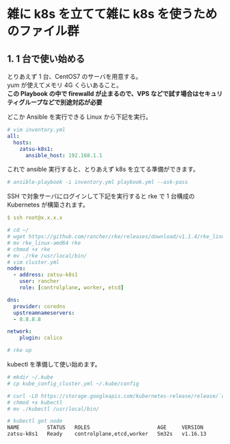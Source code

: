 # 雑に k8s を立てて雑に k8s を使うためのファイル群

## 1. 1 台で使い始める

とりあえず 1 台、CentOS7 のサーバを用意する。  
yum が使えてメモリ 4G くらいあること。  
**この Playbook の中で firewalld が止まるので、VPS などで試す場合はセキュリティグループなどで別途対応が必要**

どこか Ansible を実行できる Linux から下記を実行。

```yaml
# vim inventory.yml
all:
  hosts:
    zatsu-k8s1:
      ansible_host: 192.168.1.1
```

これで ansible 実行すると、とりあえず k8s を立てる準備ができます。

```bash
# ansible-playbook -i inventory.yml playbook.yml --ask-pass
```

SSH で対象サーバにログインして下記を実行すると rke で 1 台構成の Kubernetes が構築されます。

```yaml
$ ssh root@x.x.x.x

# cd ~/
# wget https://github.com/rancher/rke/releases/download/v1.1.4/rke_linux-amd64
# mv rke_linux-amd64 rke
# chmod +x rke
# mv ./rke /usr/local/bin/
# vim cluster.yml
nodes:
  - address: zatsu-k8s1
    user: rancher
    role: [controlplane, worker, etcd]

dns:
  provider: coredns
  upstreamnameservers:
  - 8.8.8.8

network:
    plugin: calico

# rke up
```

kubectl を準備して使い始めます。

```bash
# mkdir ~/.kube
# cp kube_config_cluster.yml ~/.kube/config

# curl -LO https://storage.googleapis.com/kubernetes-release/release/`curl -s https://storage.googleapis.com/kubernetes-release/release/stable.txt`/bin/linux/amd64/kubectl
# chmod +x kubectl
# mv ./kubectl /usr/local/bin/

# kubectl get node
NAME         STATUS   ROLES                      AGE     VERSION
zatsu-k8s1   Ready    controlplane,etcd,worker   5m32s   v1.16.13
```
